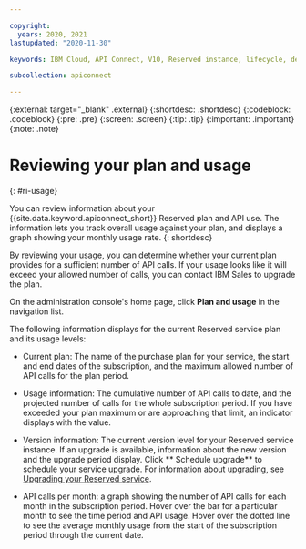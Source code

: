 ```yaml
---

copyright:
  years: 2020, 2021
lastupdated: "2020-11-30"

keywords: IBM Cloud, API Connect, V10, Reserved instance, lifecycle, develop, create, manage, API, user, role, access, group, usage, plan, API calls

subcollection: apiconnect

---
```


{:external: target="_blank" .external} 
{:shortdesc: .shortdesc}
{:codeblock: .codeblock}
{:pre: .pre}
{:screen: .screen}
{:tip: .tip}
{:important: .important}
{:note: .note}

# Reviewing your plan and usage
{: #ri-usage}

You can review information about your {{site.data.keyword.apiconnect_short}} Reserved plan and API use. The information lets you track overall usage against your plan, and displays a graph showing your monthly usage rate.
{: shortdesc}

By reviewing your usage, you can determine whether your current plan provides for a sufficient number of API calls. If your usage looks like it will exceed your allowed number of calls, you can contact IBM Sales to upgrade the plan.

On the administration console's home page, click **Plan and usage** in the navigation list.

The following information displays for the current Reserved service plan and its usage levels:

- Current plan: The name of the purchase plan for your service, the start and end dates of the subscription, and the maximum allowed number of API calls for the plan period.

- Usage information: The cumulative number of API calls to date, and the projected number of calls for the whole subscription period. If you have exceeded your plan maximum or are approaching that limit, an indicator displays with the value.

- Version information: The current version level for your Reserved service instance. If an upgrade is available, information about the new version and the upgrade period display. Click ** Schedule upgrade** to schedule your service upgrade. For information about upgrading, see [Upgrading your Reserved service](/docs/apiconnect?topic=apiconnect-ri-upgrade).

- API calls per month: a graph showing the number of API calls for each month in the subscription period. Hover over the bar for a particular month to see the time period and API usage. Hover over the dotted line to see the average monthly usage from the start of the subscription period through the current date.
